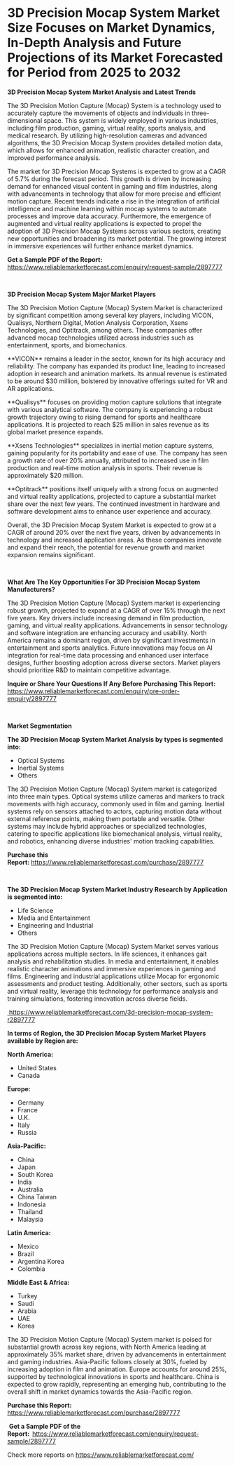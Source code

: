 <p><h1>3D Precision Mocap System Market Size Focuses on Market Dynamics, In-Depth Analysis and Future Projections of its Market Forecasted for Period from 2025 to 2032</h1></p><p><strong>3D Precision Mocap System Market Analysis and Latest Trends</strong></p>
<p><p>The 3D Precision Motion Capture (Mocap) System is a technology used to accurately capture the movements of objects and individuals in three-dimensional space. This system is widely employed in various industries, including film production, gaming, virtual reality, sports analysis, and medical research. By utilizing high-resolution cameras and advanced algorithms, the 3D Precision Mocap System provides detailed motion data, which allows for enhanced animation, realistic character creation, and improved performance analysis.</p><p>The market for 3D Precision Mocap Systems is expected to grow at a CAGR of 5.7% during the forecast period. This growth is driven by increasing demand for enhanced visual content in gaming and film industries, along with advancements in technology that allow for more precise and efficient motion capture. Recent trends indicate a rise in the integration of artificial intelligence and machine learning within mocap systems to automate processes and improve data accuracy. Furthermore, the emergence of augmented and virtual reality applications is expected to propel the adoption of 3D Precision Mocap Systems across various sectors, creating new opportunities and broadening its market potential. The growing interest in immersive experiences will further enhance market dynamics.</p></p>
<p><strong>Get a Sample PDF of the Report:&nbsp;</strong> <a href="https://www.reliablemarketforecast.com/enquiry/request-sample/2897777?utm_campaign=2633&utm_medium=2&utm_source=Github&utm_content=ia&utm_term=15032025&utm_id=3d-precision-mocap-system">https://www.reliablemarketforecast.com/enquiry/request-sample/2897777</a></p>
<p>&nbsp;</p>
<p><strong>3D Precision Mocap System Major Market Players</strong></p>
<p><p>The 3D Precision Motion Capture (Mocap) System Market is characterized by significant competition among several key players, including VICON, Qualisys, Northern Digital, Motion Analysis Corporation, Xsens Technologies, and Optitrack, among others. These companies offer advanced mocap technologies utilized across industries such as entertainment, sports, and biomechanics.</p><p>**VICON** remains a leader in the sector, known for its high accuracy and reliability. The company has expanded its product line, leading to increased adoption in research and animation markets. Its annual revenue is estimated to be around $30 million, bolstered by innovative offerings suited for VR and AR applications.</p><p>**Qualisys** focuses on providing motion capture solutions that integrate with various analytical software. The company is experiencing a robust growth trajectory owing to rising demand for sports and healthcare applications. It is projected to reach $25 million in sales revenue as its global market presence expands.</p><p>**Xsens Technologies** specializes in inertial motion capture systems, gaining popularity for its portability and ease of use. The company has seen a growth rate of over 20% annually, attributed to increased use in film production and real-time motion analysis in sports. Their revenue is approximately $20 million.</p><p>**Optitrack** positions itself uniquely with a strong focus on augmented and virtual reality applications, projected to capture a substantial market share over the next few years. The continued investment in hardware and software development aims to enhance user experience and accuracy.</p><p>Overall, the 3D Precision Mocap System Market is expected to grow at a CAGR of around 20% over the next five years, driven by advancements in technology and increased application areas. As these companies innovate and expand their reach, the potential for revenue growth and market expansion remains significant.</p></p>
<p>&nbsp;</p>
<p><strong>What Are The Key Opportunities For 3D Precision Mocap System Manufacturers?</strong></p>
<p><p>The 3D Precision Motion Capture (Mocap) System market is experiencing robust growth, projected to expand at a CAGR of over 15% through the next five years. Key drivers include increasing demand in film production, gaming, and virtual reality applications. Advancements in sensor technology and software integration are enhancing accuracy and usability. North America remains a dominant region, driven by significant investments in entertainment and sports analytics. Future innovations may focus on AI integration for real-time data processing and enhanced user interface designs, further boosting adoption across diverse sectors. Market players should prioritize R&D to maintain competitive advantage.</p></p>
<p><strong>Inquire or Share Your Questions If Any Before Purchasing This Report:</strong> <a href="https://www.reliablemarketforecast.com/enquiry/pre-order-enquiry/2897777?utm_campaign=2633&utm_medium=2&utm_source=Github&utm_content=ia&utm_term=15032025&utm_id=3d-precision-mocap-system">https://www.reliablemarketforecast.com/enquiry/pre-order-enquiry/2897777</a></p>
<p>&nbsp;</p>
<p><strong>Market Segmentation</strong></p>
<p><strong>The 3D Precision Mocap System Market Analysis by types is segmented into:</strong></p>
<p><ul><li>Optical Systems</li><li>Inertial Systems</li><li>Others</li></ul></p>
<p><p>The 3D Precision Motion Capture (Mocap) System market is categorized into three main types. Optical systems utilize cameras and markers to track movements with high accuracy, commonly used in film and gaming. Inertial systems rely on sensors attached to actors, capturing motion data without external reference points, making them portable and versatile. Other systems may include hybrid approaches or specialized technologies, catering to specific applications like biomechanical analysis, virtual reality, and robotics, enhancing diverse industries' motion tracking capabilities.</p></p>
<p><strong>Purchase this Report:&nbsp;</strong><a href="https://www.reliablemarketforecast.com/purchase/2897777?utm_campaign=2633&utm_medium=2&utm_source=Github&utm_content=ia&utm_term=15032025&utm_id=3d-precision-mocap-system">https://www.reliablemarketforecast.com/purchase/2897777</a></p>
<p>&nbsp;</p>
<p><strong>The 3D Precision Mocap System Market Industry Research by Application is segmented into:</strong></p>
<p><ul><li>Life Science</li><li>Media and Entertainment</li><li>Engineering and Industrial</li><li>Others</li></ul></p>
<p><p>The 3D Precision Motion Capture (Mocap) System Market serves various applications across multiple sectors. In life sciences, it enhances gait analysis and rehabilitation studies. In media and entertainment, it enables realistic character animations and immersive experiences in gaming and films. Engineering and industrial applications utilize Mocap for ergonomic assessments and product testing. Additionally, other sectors, such as sports and virtual reality, leverage this technology for performance analysis and training simulations, fostering innovation across diverse fields.</p></p>
<p><a href="https://www.reliablemarketforecast.com/3d-precision-mocap-system-r2897777?utm_campaign=2633&utm_medium=2&utm_source=Github&utm_content=ia&utm_term=15032025&utm_id=3d-precision-mocap-system">&nbsp;https://www.reliablemarketforecast.com/3d-precision-mocap-system-r2897777</a></p>
<p><strong>In terms of Region, the 3D Precision Mocap System Market Players available by Region are:</strong></p>
<p>
    <p> <strong> North America: </strong>
        <ul>
            <li>United States</li>
            <li>Canada</li>
        </ul>
        </p> 
    <p> <strong> Europe: </strong>
        <ul>
            <li>Germany</li>
            <li>France</li>
            <li>U.K.</li>
            <li>Italy</li>
            <li>Russia</li>
        </ul>
        </p> 
    <p> <strong> Asia-Pacific: </strong>
        <ul>
            <li>China</li>
            <li>Japan</li>
            <li>South Korea</li>
            <li>India</li>
            <li>Australia</li>
            <li>China Taiwan</li>
            <li>Indonesia</li>
            <li>Thailand</li>
            <li>Malaysia</li>
        </ul>
        </p> 
    <p> <strong> Latin America: </strong>
        <ul>
            <li>Mexico</li>
            <li>Brazil</li>
            <li>Argentina Korea</li>
            <li>Colombia</li>
        </ul>
        </p> 
    <p> <strong> Middle East & Africa: </strong>
        <ul>
            <li>Turkey</li>
            <li>Saudi</li>
            <li>Arabia</li>
            <li>UAE</li>
            <li>Korea</li>
        </ul>
    </p>
    </p>
<p><p>The 3D Precision Motion Capture (Mocap) System market is poised for substantial growth across key regions, with North America leading at approximately 35% market share, driven by advancements in entertainment and gaming industries. Asia-Pacific follows closely at 30%, fueled by increasing adoption in film and animation. Europe accounts for around 25%, supported by technological innovations in sports and healthcare. China is expected to grow rapidly, representing an emerging hub, contributing to the overall shift in market dynamics towards the Asia-Pacific region.</p></p>
<p><strong>Purchase this Report: </strong><a href="https://www.reliablemarketforecast.com/purchase/2897777?utm_campaign=2633&utm_medium=2&utm_source=Github&utm_content=ia&utm_term=15032025&utm_id=3d-precision-mocap-system">https://www.reliablemarketforecast.com/purchase/2897777</a></p>
<p>&nbsp;<strong>Get a Sample PDF of the Report:&nbsp;&nbsp;</strong><a href="https://www.reliablemarketforecast.com/enquiry/request-sample/2897777?utm_campaign=2633&utm_medium=2&utm_source=Github&utm_content=ia&utm_term=15032025&utm_id=3d-precision-mocap-system">https://www.reliablemarketforecast.com/enquiry/request-sample/2897777</a></p>
<p><strong></strong></p>
<p>Check more reports on <a href="https://www.reliablemarketforecast.com/?utm_campaign=2633&utm_medium=2&utm_source=Github&utm_content=ia&utm_term=15032025&utm_id=3d-precision-mocap-system">https://www.reliablemarketforecast.com/</a></p>